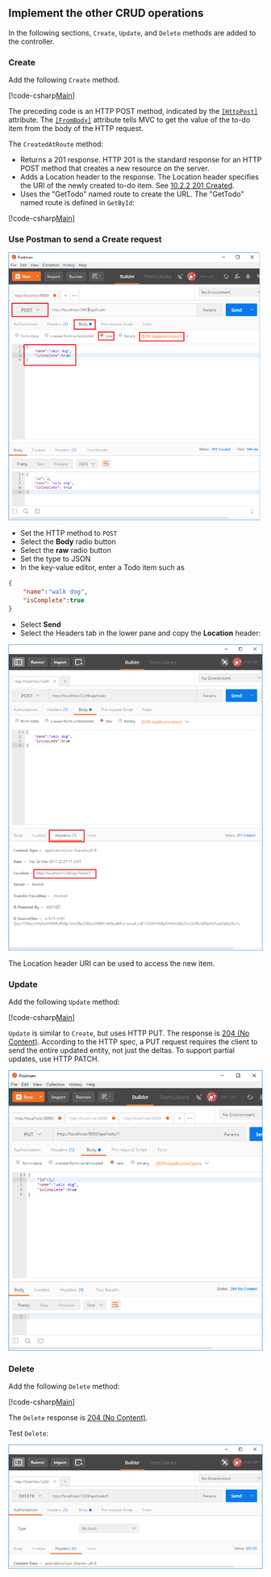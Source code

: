 ## Implement the other CRUD operations

In the following sections, `Create`, `Update`, and `Delete` methods are added to the controller.

### Create

Add the following `Create` method.

[!code-csharp[Main](../../tutorials/first-web-api/sample/TodoApi/Controllers/TodoController.cs?name=snippet_Create)]

The preceding code is an HTTP POST method, indicated by the [`[HttpPost]`](/aspnet/core/api/microsoft.aspnetcore.mvc.httppostattribute) attribute. The [`[FromBody]`](/aspnet/core/api/microsoft.aspnetcore.mvc.frombodyattribute) attribute tells MVC to get the value of the to-do item from the body of the HTTP request.

The `CreatedAtRoute` method:

* Returns a 201 response. HTTP 201 is the standard response for an HTTP POST method that creates a new resource on the server.
* Adds a Location header to the response. The Location header specifies the URI of the newly created to-do item. See [10.2.2 201 Created](http://www.w3.org/Protocols/rfc2616/rfc2616-sec10.html).
* Uses the "GetTodo" named route to create the URL. The "GetTodo" named route is defined in `GetById`:

[!code-csharp[Main](../../tutorials/first-web-api/sample/TodoApi/Controllers/TodoController.cs?name=snippet_GetByID&highlight=1-2)]

### Use Postman to send a Create request

![Postman console](../../tutorials/first-web-api/_static/pmc.png)

* Set the HTTP method to `POST`
* Select the **Body** radio button
* Select the **raw** radio button
* Set the type to JSON
* In the key-value editor, enter a Todo item such as

```json
{
	"name":"walk dog",
	"isComplete":true
}
```

* Select **Send**
* Select the Headers tab in the lower pane and copy the **Location** header:

![Headers tab of the Postman console](../../tutorials/first-web-api/_static/pmget.png)

The Location header URI can be used to access the new item.

### Update

Add the following `Update` method:

[!code-csharp[Main](../../tutorials/first-web-api/sample/TodoApi/Controllers/TodoController.cs?name=snippet_Update)]

`Update` is similar to `Create`, but uses HTTP PUT. The response is [204 (No Content)](http://www.w3.org/Protocols/rfc2616/rfc2616-sec9.html). According to the HTTP spec, a PUT request requires the client to send the entire updated entity, not just the deltas. To support partial updates, use HTTP PATCH.

![Postman console showing 204 (No Content) response](../../tutorials/first-web-api/_static/pmcput.png)

### Delete

Add the following `Delete` method:

[!code-csharp[Main](../../tutorials/first-web-api/sample/TodoApi/Controllers/TodoController.cs?name=snippet_Delete)]

The `Delete` response is [204 (No Content)](http://www.w3.org/Protocols/rfc2616/rfc2616-sec9.html).

Test `Delete`: 

![Postman console showing 204 (No Content) response](../../tutorials/first-web-api/_static/pmd.png)
